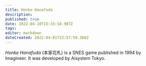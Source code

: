 ```yaml
---
title: Honke Hanafuda
description: 
published: true
date: 2022-04-10T15:33:18.987Z
tags: 
editor: markdown
dateCreated: 2022-04-01T22:57:59.368Z
---
```


_Honke Hanafuda_ (<span lang='ja'>本家花札</span>) is a SNES game published in 1994 by Imagineer.
It was developed by Aisystem Tokyo.
